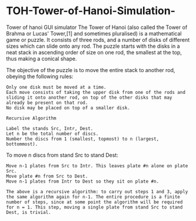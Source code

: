 # TOH-Tower-of-Hanoi-Simulation-
Tower of hanoi GUI simulator 
The Tower of Hanoi (also called the Tower of Brahma or Lucas' Tower,[1] and sometimes pluralised) is a mathematical game or puzzle. It consists of three rods, and a number of disks of different sizes which can slide onto any rod. The puzzle starts with the disks in a neat stack in ascending order of size on one rod, the smallest at the top, thus making a conical shape.

The objective of the puzzle is to move the entire stack to another rod, obeying the following rules:

    Only one disk must be moved at a time.
    Each move consists of taking the upper disk from one of the rods and sliding it onto another rod, on top of the other disks that may already be present on that rod.
    No disk may be placed on top of a smaller disk.
    
    Recursive Algorithm

    Label the stands Src, Intr, Dest.
    Let n be the total number of discs.
    Number the discs from 1 (smallest, topmost) to n (largest, bottommost). 

To move n discs from stand Src to stand Dest:

    Move n-1 plates from Src to Intr. This leaves plate #n alone on plate Src.
    Move plate #n from Src to Dest.
    Move n-1 plates from Intr to Dest so they sit on plate #n. 
    
    The above is a recursive algorithm: to carry out steps 1 and 3, apply the same algorithm again for n-1. The entire procedure is a finite number of steps, since at some point the algorithm will be required for n = 1. This step, moving a single plate from stand Src to stand Dest, is trivial.
